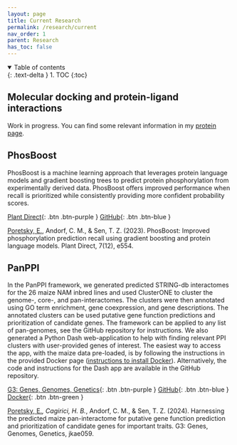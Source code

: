 ```yaml
---
layout: page
title: Current Research
permalink: /research/current
nav_order: 1
parent: Research
has_toc: false
---
```


<details open markdown="block">
  <summary>
    Table of contents
  </summary>
  {: .text-delta }
1. TOC
{:toc}
</details>

## Molecular docking and protein-ligand interactions

Work in progress. You can find some relevant information in my [protein page](https://eporetsky.github.io/bioinformatics/proteins).

## PhosBoost

PhosBoost is a machine learning approach that leverages protein language models and gradient boosting trees to predict protein phosphorylation from experimentally derived data. PhosBoost offers improved performance when recall is prioritized while consistently providing more confident probability scores.

[Plant Direct](https://onlinelibrary.wiley.com/doi/full/10.1002/pld3.554){: .btn .btn-purple }
[GitHub](https://github.com/eporetsky/PhosBoost){: .btn .btn-blue }

<u>Poretsky, E.</u>, Andorf, C. M., & Sen, T. Z. (2023). PhosBoost: Improved phosphorylation prediction recall using gradient boosting and protein language models. Plant Direct, 7(12), e554.



## PanPPI

In the PanPPI framework, we generated predicted STRING-db interactomes for the 26 maize NAM inbred lines and used ClusterONE to cluster the genome-, core-, and pan-interactomes. The clusters were then annotated using GO term enrichment, gene coexpression, and gene descriptions. The annotated clusters can be used putative gene function predictions and prioritization of candidate genes. The framework can be applied to any list of pan-genomes, see the GitHub repository for instructions. We also generated a Python Dash web-application to help with finding relevant PPI clusters with user-provided genes of interest. The easiest way to access the app, with the maize data pre-loaded, is by following the instructions in the provided Docker page ([instructions to install Docker](https://docs.docker.com/engine/install/)). Alternatively, the code and instructions for the Dash app are available in the GitHub repository.

[G3: Genes, Genomes, Genetics](https://academic.oup.com/g3journal/advance-article/doi/10.1093/g3journal/jkae059/7630293){: .btn .btn-purple }
[GitHub](https://github.com/eporetsky/PanPPI){: .btn .btn-blue }
[Docker](https://hub.docker.com/r/externelly/panppi){: .btn .btn-green }

<u>Poretsky, E.*</u>, Cagirici, H. B.*, Andorf, C. M., & Sen, T. Z. (2024). Harnessing the predicted maize pan-interactome for putative gene function prediction and prioritization of candidate genes for important traits. G3: Genes, Genomes, Genetics, jkae059.